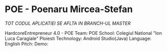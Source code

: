 # POE - Poenaru Mircea-Stefan

*TOT CODUL APLICATIEI SE AFLTA IN BRANCH-UL MASTER*

HardcoreEntrepreneur 4.0 - POE
Team: POE
School: Colegiul National "Ion Luca Caragiale" Ploiesti
Technology: Android Studio(Java)
Language: English
Pitch:
Demo:
